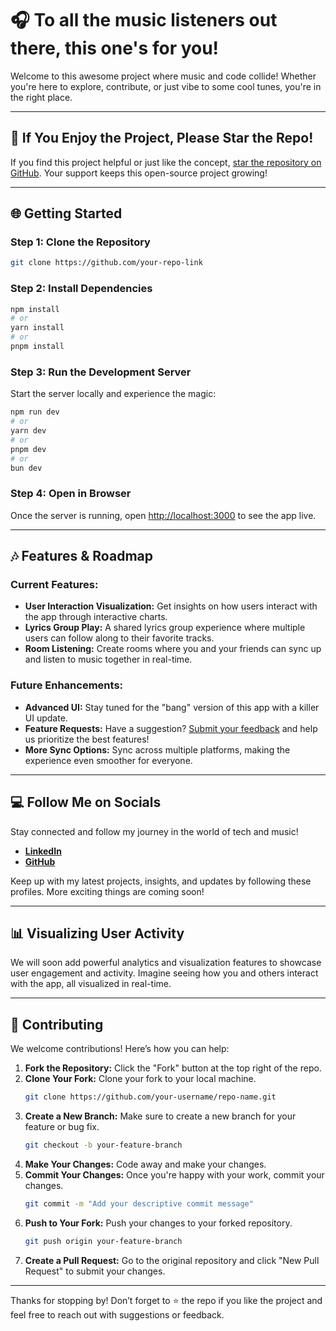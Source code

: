 
# 🎧 To all the music listeners out there, this one's for you!

Welcome to this awesome project where music and code collide! Whether you're here to explore, contribute, or just vibe to some cool tunes, you're in the right place.

---

## 🌟 If You Enjoy the Project, Please Star the Repo!
If you find this project helpful or just like the concept,  [star the repository on GitHub](https://github.com/your-repo-link). Your support keeps this open-source project growing!

---

## 🌐 Getting Started

### Step 1: Clone the Repository
```bash
git clone https://github.com/your-repo-link
```

### Step 2: Install Dependencies
```bash
npm install
# or
yarn install
# or
pnpm install
```

### Step 3: Run the Development Server
Start the server locally and experience the magic:

```bash
npm run dev
# or
yarn dev
# or
pnpm dev
# or
bun dev
```

### Step 4: Open in Browser
Once the server is running, open [http://localhost:3000](http://localhost:3000) to see the app live.

---

## 🎶 Features & Roadmap

### Current Features:
- **User Interaction Visualization:** Get insights on how users interact with the app through interactive charts.
- **Lyrics Group Play:** A shared lyrics group experience where multiple users can follow along to their favorite tracks.
- **Room Listening:** Create rooms where you and your friends can sync up and listen to music together in real-time.

### Future Enhancements:
- **Advanced UI:** Stay tuned for the "bang" version of this app with a killer UI update.
- **Feature Requests:** Have a suggestion? [Submit your feedback](https://trello.com/your-feedback-board) and help us prioritize the best features!
- **More Sync Options:** Sync across multiple platforms, making the experience even smoother for everyone.

---

## 💻 Follow Me on Socials

Stay connected and follow my journey in the world of tech and music!

- **[LinkedIn](https://www.linkedin.com/in/suraj-sharma-239894223/)**
- **[GitHub](https://github.com/SURAJ-SHARMA27)**

Keep up with my latest projects, insights, and updates by following these profiles. More exciting things are coming soon!

---

## 📊 Visualizing User Activity

We will soon add powerful analytics and visualization features to showcase user engagement and activity. Imagine seeing how you and others interact with the app, all visualized in real-time.

---



## 🤝 Contributing

We welcome contributions! Here’s how you can help:

1. **Fork the Repository:** Click the "Fork" button at the top right of the repo.
2. **Clone Your Fork:** Clone your fork to your local machine.
   ```bash
   git clone https://github.com/your-username/repo-name.git
   ```
3. **Create a New Branch:** Make sure to create a new branch for your feature or bug fix.
   ```bash
   git checkout -b your-feature-branch
   ```
4. **Make Your Changes:** Code away and make your changes.
5. **Commit Your Changes:** Once you're happy with your work, commit your changes.
   ```bash
   git commit -m "Add your descriptive commit message"
   ```
6. **Push to Your Fork:** Push your changes to your forked repository.
   ```bash
   git push origin your-feature-branch
   ```
7. **Create a Pull Request:** Go to the original repository and click "New Pull Request" to submit your changes.

---

Thanks for stopping by! Don’t forget to ⭐️ the repo if you like the project and feel free to reach out with suggestions or feedback.
